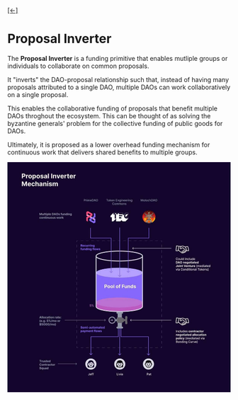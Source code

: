 [\[←\]](../README.md)

# Proposal Inverter

The **Proposal Inverter** is a funding primitive that enables mutliple groups or individuals to collaborate on common proposals.

It "inverts" the DAO-proposal relationship such that, instead of having many proposals attributed to a single DAO, multiple DAOs can work collaboratively on a single proposal.

This enables the collaborative funding of proposals that benefit multiple DAOs throghout the ecosystem. This can be thought of as solving the byzantine generals' problem for the collective funding of public goods for DAOs.

Ultimately, it is proposed as a lower overhead funding mechanism for continuous work that delivers shared benefits to multiple groups.

![Proposal Inverter Mechanism Framework 0.1](../../articles/images/proposal-inverter-mechanism.jpeg)

